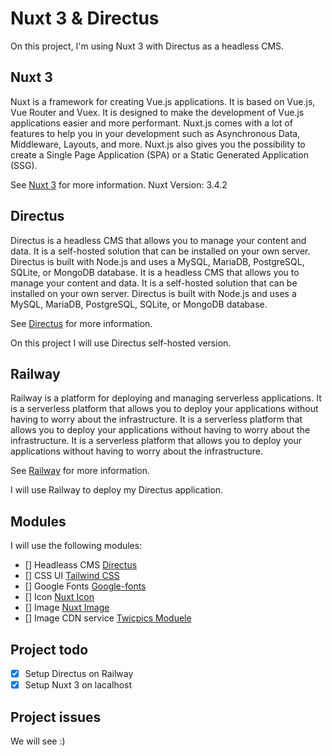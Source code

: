 # Nuxt 3 & Directus

On this project, I'm using Nuxt 3 with Directus as a headless CMS.

## Nuxt 3

Nuxt is a framework for creating Vue.js applications. It is based on Vue.js, Vue Router and Vuex. It is designed to make the development of Vue.js applications easier and more performant. Nuxt.js comes with a lot of features to help you in your development such as Asynchronous Data, Middleware, Layouts, and more. Nuxt.js also gives you the possibility to create a Single Page Application (SPA) or a Static Generated Application (SSG).

See [Nuxt 3](https://nuxt.com/) for more information.
Nuxt Version: 3.4.2

## Directus

Directus is a headless CMS that allows you to manage your content and data. It is a self-hosted solution that can be installed on your own server. Directus is built with Node.js and uses a MySQL, MariaDB, PostgreSQL, SQLite, or MongoDB database. It is a headless CMS that allows you to manage your content and data. It is a self-hosted solution that can be installed on your own server. Directus is built with Node.js and uses a MySQL, MariaDB, PostgreSQL, SQLite, or MongoDB database.

See [Directus](https://directus.io/) for more information.

On this project I will use Directus self-hosted version.

## Railway

Railway is a platform for deploying and managing serverless applications. It is a serverless platform that allows you to deploy your applications without having to worry about the infrastructure. It is a serverless platform that allows you to deploy your applications without having to worry about the infrastructure. It is a serverless platform that allows you to deploy your applications without having to worry about the infrastructure.

See [Railway](https://railway.app?referralCode=6dYRC7) for more information.

I will use Railway to deploy my Directus application.

## Modules

I will use the following modules:

- [] Headleass CMS [Directus](https://nuxt.com/modules/directus)
- [] CSS UI [Tailwind CSS](https://nuxt.com/modules/tailwindcss)
- [] Google Fonts [Google-fonts](https://nuxt.com/modules/google-fonts)
- [] Icon [Nuxt Icon](https://nuxt.com/modules/icon)
- [] Image [Nuxt Image](https://nuxt.com/modules/image)
- [] Image CDN service [Twicpics Moduele](https://nuxt.com/modules/twicpics)

## Project todo

- [x] Setup Directus on Railway
- [x] Setup Nuxt 3 on lacalhost

## Project issues

We will see :)
